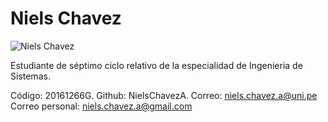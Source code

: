 # Niels Chavez

![Niels Chavez](https://github.com/williamvalenciaK/Grupo6-DBD/assets/145622183/222d0cca-a594-4ced-8675-39021eb475d7)

Estudiante de séptimo ciclo relativo de la especialidad de Ingenieria de Sistemas.

Código: 20161266G.
Github: NielsChavezA.
Correo: niels.chavez.a@uni.pe
Correo personal: niels.chavez.a@gmail.com
